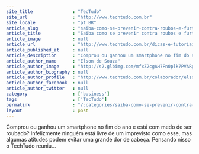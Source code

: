 ```yaml
---
site_title               : "TecTudo"
site_url                 : "http://www.techtudo.com.br"
site_locale              : "pt_BR"
article_slug             : "saiba-como-se-prevenir-contra-roubos-e-furtos-de-smartphones"
article_title            : "Saiba como se prevenir contra roubos e furtos de smartphones"
article_image            : null
article_url              : "http://www.techtudo.com.br/dicas-e-tutoriais/noticia/2013/02/saiba-como-se-prevenir-contra-roubos-e-furtos-de-smartphones.html"
article_published_at     : null
article_description      : "Comprou ou ganhou um smartphone no fim do ano e está com medo de ser roubado? Infelizmente ninguém está livre de um imprevisto como esse, mas algumas atitudes podem evitar uma grande dor de cabeça. Pensando nisso o TechTudo reuniu..."
article_author_name      : "Elson de Souza"
article_author_image     : "http://s2.glbimg.com/mfxZ2cgAH7Fn0plk7PVARpnAC0c=/30x30/s2.glbimg.com/dYXmXX38FgWtkDXH99VyXZLBC2Y=/0x0:140x140/140x140/s.glbimg.com/po/tt2/f/original/2014/02/03/elson_junior.jpg"
article_author_biography : null
article_author_profile   : "http://www.techtudo.com.br/colaborador/elson-de-souza.html"
article_author_facebook  : null
article_author_twitter   : null
category                 : ['business']
tags                     : ['TecTudo']
permalink                : "/:categories/saiba-como-se-prevenir-contra-roubos-e-furtos-de-smartphones/"
layout                   : post
---
```


Comprou ou ganhou um smartphone no fim do ano e está com medo de ser roubado? Infelizmente ninguém está livre de um imprevisto como esse, mas algumas atitudes podem evitar uma grande dor de cabeça. Pensando nisso o TechTudo reuniu...
